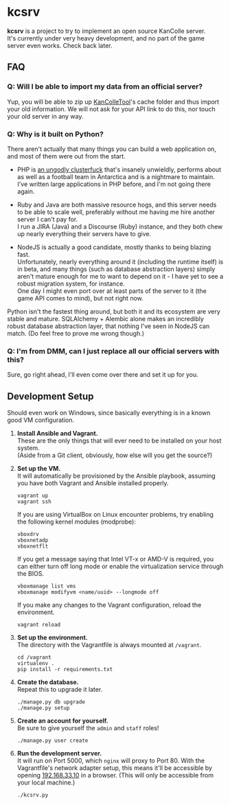 kcsrv
=====

**kcsrv** is a project to try to implement an open source KanColle server.  
It's currently under very heavy development, and no part of the game server even works. Check back later.



FAQ
---

### Q: Will I be able to import my data from an official server?

Yup, you will be able to zip up [KanColleTool](https://github.com/KanColleTool/KanColleTool)'s cache folder and thus import your old information. We will not ask for your API link to do this, nor touch your old server in any way.

### Q: Why is it built on Python?

There aren't actually that many things you can build a web application on, and most of them were out from the start.

* PHP is [an ungodly clusterfuck](http://eev.ee/blog/2012/04/09/php-a-fractal-of-bad-design/) that's insanely unwieldly, performs about as well as a football team in Antarctica and is a nightmare to maintain.  
  I've written large applications in PHP before, and I'm not going there again.

* Ruby and Java are both massive resource hogs, and this server needs to be able to scale well, preferably without me having me hire another server I can't pay for.  
  I run a JIRA (Java) and a Discourse (Ruby) instance, and they both chew up nearly everything their servers have to give.

* NodeJS is actually a good candidate, mostly thanks to being blazing fast.  
  Unfortunately, nearly everything around it (including the runtime itself) is in beta, and many things (such as database abstraction layers) simply aren't mature enough for me to want to depend on it - I have yet to see a robust migration system, for instance.  
  One day I might even port over at least parts of the server to it (the game API comes to mind), but not right now.

Python isn't the fastest thing around, but both it and its ecosystem are very stable and mature. SQLAlchemy + Alembic alone makes an incredibly robust database abstraction layer, that nothing I've seen in NodeJS can match. (Do feel free to prove me wrong though.)

### Q: I'm from DMM, can I just replace all our official servers with this?

Sure, go right ahead, I'll even come over there and set it up for you.



Development Setup
---

Should even work on Windows, since basically everything is in a known good VM configuration.

1.  **Install Ansible and Vagrant.**  
    These are the only things that will ever need to be installed on your host system.  
    (Aside from a Git client, obviously, how else will you get the source?)

1.  **Set up the VM.**  
    It will automatically be provisioned by the Ansible playbook, assuming you have both Vagrant and Ansible installed properly.

        vagrant up
        vagrant ssh

    If you are using VirtualBox on Linux encounter problems, try enabling the following kernel modules (modprobe):

        vboxdrv
        vboxnetadp
        vboxnetflt

    If you get a message saying that Intel VT-x or AMD-V is required, you can either turn off long mode or enable the virtualization service through the BIOS.

        vboxmanage list vms
        vboxmanage modifyvm <name/uuid> --longmode off

    If you make any changes to the Vagrant configuration, reload the environment.

        vagrant reload

1.  **Set up the environment.**  
    The directory with the Vagrantfile is always mounted at `/vagrant`.

        cd /vagrant
        virtualenv .
        pip install -r requirements.txt

1.  **Create the database.**  
    Repeat this to upgrade it later.

        ./manage.py db upgrade
        ./manage.py setup

1.  **Create an account for yourself.**  
    Be sure to give yourself the `admin` and `staff` roles!

        ./manage.py user create

1.  **Run the development server.**  
    It will run on Port 5000, which `nginx` will proxy to Port 80. With the Vagrantfile's network adapter setup, this means it'll be accessible by opening <a href="http://192.168.33.10" target="_blank">192.168.33.10</a> in a browser. (This will only be accessible from your local machine.)

        ./kcsrv.py

